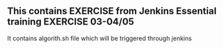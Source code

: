 ## This contains EXERCISE from Jenkins Essential training EXERCISE 03-04/05

It contains algorith.sh file which will be triggered through jenkins
